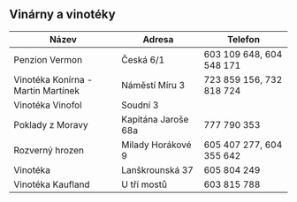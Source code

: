 ## Vinárny a vinotéky

| Název                              | Adresa              | Telefon                  |
| ---------------------------------- | ------------------- | ------------------------ |
| Penzion Vermon                     | Česká 6/1           | 603 109 648, 604 548 171 |
| Vinotéka Konírna - Martin Martínek | Náměstí Míru 3      | 723 859 156, 732 818 724 |
| Vinotéka Vinofol                   | Soudní 3            |                          |
| Poklady z Moravy                   | Kapitána Jaroše 68a | 777 790 353              |
| Rozverný hrozen                    | Milady Horákové 9   | 605 407 277, 604 355 642 |
| Vinotéka                           | Lanškrounská 37     | 605 804 249              |
| Vinotéka Kaufland                  | U tří mostů         | 603 815 788              |